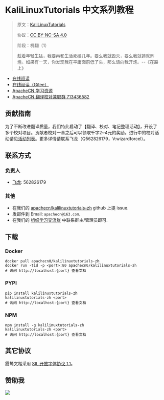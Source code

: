 <!--
    需要填充的占位符：
    
    README.md
    
        KaliLinuxTutorials 中文系列教程：文档中文名
        KaliLinuxTutorials：文档英文名
        https://kalilinuxtutorials.com/：文档原始链接
        kltut：域名前缀
        飞龙：负责人名称
        wizardforcel：负责人 Github 用户名
        562826179：负责人 QQ
        kalilinuxtutorials-zh：ApacheCN 的 Github 仓库名称
        kalilinuxtutorials-zh：DockerHub 仓库名称
        kalilinuxtutorials-zh：PYPI 包名称
        kalilinuxtutorials-zh：NPM 包名称
    
    CNAME
    
        kltut：域名前缀

    index.html
    
        KaliLinuxTutorials 中文系列教程：文档中文名
        #1e73be：显示颜色
        kalilinuxtutorials-zh：ApacheCN 的 Github 仓库名称

    asset/docsify-apachecn-footer.js
    
        kalilinuxtutorials-zh：ApacheCN 的 Github 仓库名称
-->

# KaliLinuxTutorials 中文系列教程

> 原文：[KaliLinuxTutorials](https://kalilinuxtutorials.com/)
> 
> 协议：[CC BY-NC-SA 4.0](http://creativecommons.org/licenses/by-nc-sa/4.0/)
> 
> 阶段：机翻（1）
> 
> 趁着年轻生猛，我要再和生活死磕几年。要么我就毁灭，要么我就铸就辉煌。如果有一天，你发现我在平庸面前低了头，那么请向我开炮。--《在路上》

* [在线阅读](https://kltut.apachecn.org)
* [在线阅读（Gitee）](https://apachecn.gitee.io/doc-template/)
* [ApacheCN 学习资源](http://docs.apachecn.org/)
* [ApacheCN 翻译校对兼职群 713436582](https://jq.qq.com/?_wv=1027&k=VSNtgpjb)

## 贡献指南

为了不断改进翻译质量，我们特此启动了【翻译、校对、笔记整理活动】，开设了多个校对项目。贡献者校对一章之后可以领取千字2\~4元的奖励。进行中的校对活动请见[活动列表](https://home.apachecn.org/#/docs/activity/docs-activity)。更多详情请联系飞龙（Q562826179，V:wizardforcel）。

## 联系方式

### 负责人

* [飞龙](https://github.com/wizardforcel): 562826179

### 其他

*   在我们的 [apachecn/kalilinuxtutorials-zh](https://github.com/apachecn/kalilinuxtutorials-zh) github 上提 issue.
*   发邮件到 Email: `apachecn@163.com`.
*   在我们的 [组织学习交流群](https://www.apachecn.org/#/docs/join) 中联系群主/管理员即可.

## 下载

### Docker

```
docker pull apachecn0/kalilinuxtutorials-zh
docker run -tid -p <port>:80 apachecn0/kalilinuxtutorials-zh
# 访问 http://localhost:{port} 查看文档
```

### PYPI

```
pip install kalilinuxtutorials-zh
kalilinuxtutorials-zh <port>
# 访问 http://localhost:{port} 查看文档
```

### NPM

```
npm install -g kalilinuxtutorials-zh
kalilinuxtutorials-zh <port>
# 访问 http://localhost:{port} 查看文档
```

## 其它协议

霞鹜文楷采用 [SIL 开放字体协议 1.1](https://github.com/lxgw/LxgwWenKai/blob/main/SIL_Open_Font_License_1.1.txt)。

## 赞助我

![](https://img-blog.csdnimg.cn/20200112005920729.png)
